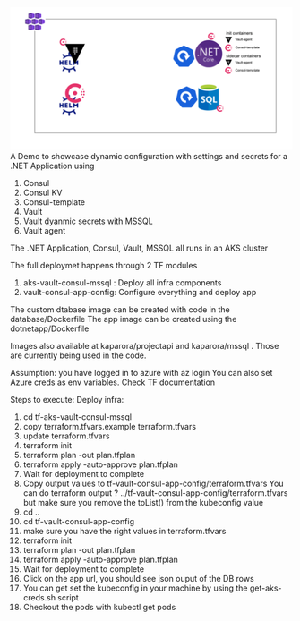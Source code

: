 ![Alt text](aks-consul-template-vault-agent-dotnet-mssql.png?raw=true "Title")
A Demo to showcase dynamic configuration with settings and secrets for a .NET Application using
 1. Consul 
 2. Consul KV
 3. Consul-template
 4. Vault
 5. Vault dyanmic secrets with MSSQL
 6. Vault agent

The .NET Application, Consul, Vault, MSSQL all  runs in an AKS cluster

The full deploymet  happens through 2 TF modules

1. aks-vault-consul-mssql : Deploy all infra components
2. vault-consul-app-config: Configure everything and deploy app

The custom dtabase image can be created with code in the database/Dockerfile
The app image can be created using the dotnetapp/Dockerfile

Images also available at kaparora/projectapi and  kaparora/mssql . Those are currently being used in the code.

Assumption: you have logged in to azure with az login
You can also set Azure creds as env variables. Check TF documentation

Steps to execute:
Deploy infra:
1. cd tf-aks-vault-consul-mssql
2. copy terraform.tfvars.example terraform.tfvars
3. update terraform.tfvars
4. terraform init
5. terraform plan -out plan.tfplan
6. terraform apply -auto-approve plan.tfplan
7. Wait for deployment to complete
8. Copy output values to tf-vault-consul-app-config/terraform.tfvars
    You can do terraform output ? ../tf-vault-consul-app-config/terraform.tfvars but make sure you remove the toList() from the kubeconfig  value
9. cd ..
10. cd  tf-vault-consul-app-config
11. make sure you have the right values in terraform.tfvars
12. terraform init
13. terraform plan -out plan.tfplan
14. terraform apply -auto-approve plan.tfplan 
15. Wait for deployment to complete
16. Click on the app url, you should see json ouput of the DB rows
17. You can get set the kubeconfig in your machine by using the get-aks-creds.sh  script
18. Checkout the pods with kubectl get pods


